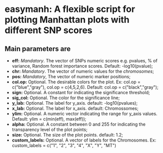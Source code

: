  # easymanh: A flexible script for plotting Manhattan plots with different SNP scores

## Main parameters are

* **eff:** *Mandatory*. The vector of SNPs numeric scores e.g. pvalues, % of variance, Random forest importance scores. Default: -log10(pvalue);  
* **chr:** *Mandatory*. The vector of numeric values for the *chromosomes*;  
* **pos:** *Mandatory*, The vector of numeric marker positions;  
* **col.op:** Optional. The desirable colors for the plot. Ex: col.op = c("blue","gray"), col.op = c(4,5,2,6). Default: col.op = c("black","gray");   
* **sign:** Optional. A constant for indicating the significance threshold;  
* **sig_col:** Optional. The color for the significance line;  
* **y_lab:** Optional. The label for y_axis. default: -log10(pvalues);  
* **x_lab:** Optional. The label for x_axis. default: Chromossomes;  
* **ylim:** Optional. A numeric vector indicating the range for y_axis values. Default: ylim = c(min(eff), max(eff));   
* **alpha:** Optional. A constant between 0 and 255 for indicating the transparency level of the plot points;   
* **size:** Optional. The size of the plot points. default: 1.2;  
* **custom_labels:** Optional. A vector of labels for the Chromosomes. Ex: custom_labels = c("1", "2", "3", "4", "X", "Y", "MT")   
